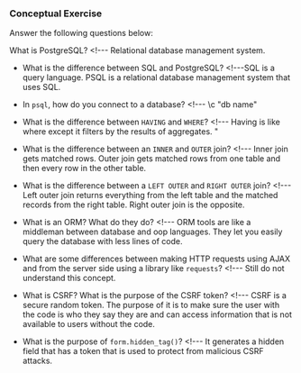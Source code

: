 ### Conceptual Exercise

Answer the following questions below:

 What is PostgreSQL? <!--- Relational database management system.

- What is the difference between SQL and PostgreSQL? <!---SQL is a query language. PSQL is a relational database management system that uses SQL.

- In `psql`, how do you connect to a database? <!--- \c "db name"

- What is the difference between `HAVING` and `WHERE`? <!--- Having is like where except it filters by the results of aggregates.
"
- What is the difference between an `INNER` and `OUTER` join? <!--- Inner join gets matched rows. Outer join gets matched rows from one table and then every row in the other table.

- What is the difference between a `LEFT OUTER` and `RIGHT OUTER` join? <!--- Left outer join returns everything from the left table and the matched records from the right table. Right outer join is the opposite.

- What is an ORM? What do they do? <!--- ORM tools are like a middleman between database and oop languages. They let you easily query the database with less lines of code.

- What are some differences between making HTTP requests using AJAX 
  and from the server side using a library like `requests`? <!--- Still do not understand this concept.

- What is CSRF? What is the purpose of the CSRF token? <!--- CSRF is a secure random token. The purpose of it is to make sure the user with the code is who they say they are and can access information that is not available to users without the code.

- What is the purpose of `form.hidden_tag()`? <!--- It generates a hidden field that has a token that is used to protect from malicious CSRF attacks.
